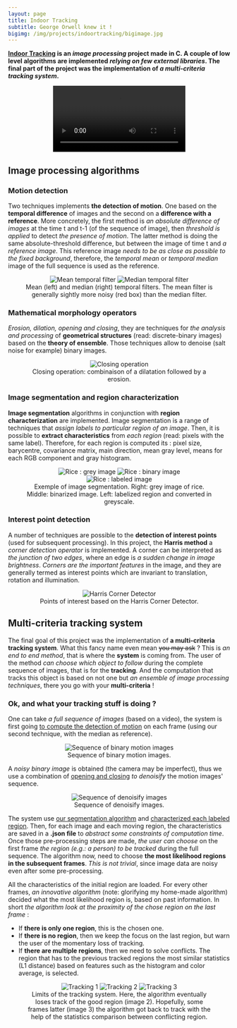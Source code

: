 ```yaml
---
layout: page
title: Indoor Tracking
subtitle: George Orwell knew it !
bigimg: /img/projects/indoortracking/bigimage.jpg
---
```


**[Indoor Tracking](https://github.com/johan-gras/Indoor-Tracking) is an *image processing* project made in C.
A couple of low level algorithms are implemented *relying on few external libraries*.
The final part of the project was the implementation of *a multi-criteria tracking system*.**

<div style="text-align: center;">
	<video src="/img/projects/indoortracking/video.mp4" autoplay controls loop>Indoor Tracking Video</video>
</div>

## Image processing algorithms

### Motion detection
Two techniques implements **the detection of motion**.
One based on the **temporal difference** of images and the second on a **difference with a reference**.
More concretely, the first method is *an absolute difference of images* at the time t and t-1 (of the sequence of image), then *threshold is applied* to detect *the presence of motion*.
The latter method is doing the same absolute-threshold difference, but between the image of time t and *a reference image*. This reference image *needs to be as close as possible to the fixed background*, therefore, the *temporal mean* or *temporal median* image of the full sequence is used as the reference.

<div style="text-align: center;">
	<figure>
	  <img src="/img/projects/indoortracking/mean.png" alt="Mean temporal filter"/>
	  <img src="/img/projects/indoortracking/median.png" alt="Median temporal filter"/>
	  <figcaption>Mean (left) and median (right) temporal filters. The mean filter is generally sightly more noisy (red box) than the median filter.</figcaption>
	</figure>
</div>

### Mathematical morphology operators
*Erosion, dilation, opening and closing*, they are techniques for *the analysis and processing* of **geometrical structures** (read: discrete-binary images) based on the **theory of ensemble**.
Those techniques allow to denoise (salt noise for example) binary images.

<div style="text-align: center;">
	<figure>
	  <img src="/img/projects/indoortracking/closing.gif" alt="Closing operation"/>
	  <figcaption>Closing operation: combinaison of a dilatation followed by a erosion.</figcaption>
	</figure>
</div>

### Image segmentation and region characterization
**Image segmentation** algorithms in conjunction with **region characterization** are implemented.
Image segmentation is a range of techniques that *assign labels to particular region of an image*.
Then, it is possible to **extract characteristics** from *each region* (read: pixels with the same label).
Therefore, for each region is computed its : pixel size, barycentre, covariance matrix, main direction, mean gray level, means for each RGB component and gray histogram.

<div style="text-align: center;">
	<figure>
	  <img src="/img/projects/indoortracking/rice.png" alt="Rice : grey image"/>
	  <img src="/img/projects/indoortracking/ricebinary.png" alt="Rice : binary image"/>
	  <img src="/img/projects/indoortracking/ricelabel.png" alt="Rice : labeled image"/>
	  <figcaption>Exemple of image segmentation. Right: grey image of rice. Middle: binarized image. Left: labelized region and converted in greyscale.</figcaption>
	</figure>
</div>

### Interest point detection
A number of techniques are possible to the **detection of interest points** (used for subsequent processing).
In this project, the **Harris method** a *corner detection operator* is implemented. 
A corner can be interpreted as *the junction of two edges*, where an edge is *a sudden change in image brightness*.
*Corners are the important features* in the image, and they are generally termed as interest points which are invariant to translation, rotation and illumination.

<div style="text-align: center;">
	<figure>
	  <img src="/img/projects/indoortracking/harris.png" alt="Harris Corner Detector"/>
	  <figcaption>Points of interest based on the Harris Corner Detector.</figcaption>
	</figure>
</div>

## Multi-criteria tracking system
The final goal of this project was the implementation of **a multi-criteria tracking system**.
What this fancy name even mean ~~you may ask~~ ? This is *an end to end method*, that is where the **system** is coming from. The user of the method *can choose which object to follow* during the complete sequence of images, that is for the **tracking**. And the computation that tracks this object is based on not one but *an ensemble of image processing techniques*, there you go with your **multi-criteria** !

### Ok, and what your tracking stuff is doing ?
One can take *a full sequence of images* (based on a video), the system is first going [to compute the detection of motion](#motion-detection) on each frame (using our second technique, with the median as reference).

<div style="text-align: center;">
	<figure>
	  <img src="/img/projects/indoortracking/resultmove.gif" alt="Sequence of binary motion images"/>
	  <figcaption>Sequence of binary motion images.</figcaption>
	</figure>
</div>

A *noisy binary image* is obtained (the camera may be imperfect), thus we use a combination of [opening and closing](#mathematical-morphology-operators) *to denoisify* the motion images' sequence.

<div style="text-align: center;">
	<figure>
	  <img src="/img/projects/indoortracking/resultclean.gif" alt="Sequence of denoisify images"/>
	  <figcaption>Sequence of denoisify images.</figcaption>
	</figure>
</div>

The system use [our segmentation algorithm](#image-segmentation-and-region-characterization) and [characterized each labeled region](#image-segmentation-and-region-characterization).
Then, for each image and each moving region, the characteristics are saved in a **.json file** to *abstract some constraints of computation time*.
Once those pre-processing steps are made, *the user can choose* on the first frame *the region (e.g.: a person) to be tracked* during the full sequence. The algorithm now, need to choose **the most likelihood regions in the subsequent frames**. *This is not trivial*, since image data are noisy even after some pre-processing.

All the characteristics of the initial region are loaded.
For every other frames, *an innovative algorithm* (note: glorifying my home-made algorithm) decided what the most likelihood region is, based on past information.
In short *the algorithm look at the proximity of the chose region on the last frame* :  
- If **there is only one region**, this is the chosen one.
- If **there is no region**, then we keep the focus on the last region, but warn the user of the momentary loss of tracking.
- If **there are multiple regions**, then we need to solve conflicts. The region that has to the previous tracked regions the most similar statistics (L1 distance) based on features such as the histogram and color average, is selected.

<p></p>
<div style="text-align: center;">
	<figure>
	  <img src="/img/projects/indoortracking/tracking1.png" alt="Tracking 1"/>
	  <img src="/img/projects/indoortracking/tracking2.png" alt="Tracking 2"/>
	  <img src="/img/projects/indoortracking/tracking3.png" alt="Tracking 3"/>
	  <figcaption>Limits of the tracking system. Here, the algorithm eventually loses track of the good region (image 2). Hopefully, some frames latter (image 3) the algorithm got back to track with the help of the statistics comparison between conflicting region.</figcaption>
	</figure>
</div>